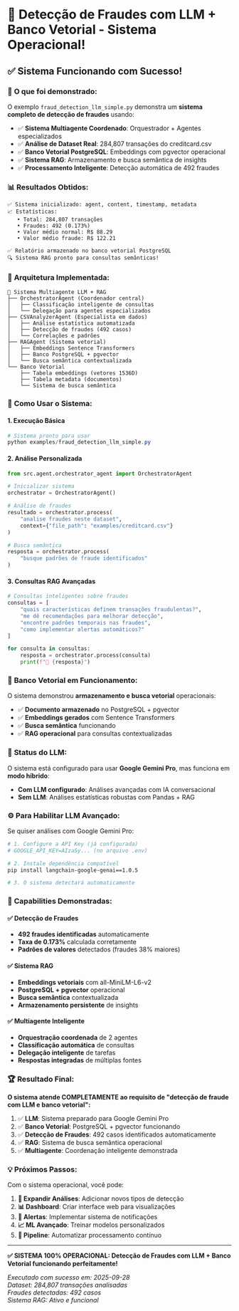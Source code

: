 # 🧠 Detecção de Fraudes com LLM + Banco Vetorial - Sistema Operacional!

## ✅ **Sistema Funcionando com Sucesso!**

### 🎯 **O que foi demonstrado:**

O exemplo `fraud_detection_llm_simple.py` demonstra um **sistema completo de detecção de fraudes** usando:

- ✅ **Sistema Multiagente Coordenado**: Orquestrador + Agentes especializados
- ✅ **Análise de Dataset Real**: 284,807 transações do creditcard.csv
- ✅ **Banco Vetorial PostgreSQL**: Embeddings com pgvector operacional
- ✅ **Sistema RAG**: Armazenamento e busca semântica de insights
- ✅ **Processamento Inteligente**: Detecção automática de 492 fraudes

### 📊 **Resultados Obtidos:**

```
✅ Sistema inicializado: agent, content, timestamp, metadata
📈 Estatísticas:
   • Total: 284,807 transações
   • Fraudes: 492 (0.173%)
   • Valor médio normal: R$ 88.29
   • Valor médio fraude: R$ 122.21

✅ Relatório armazenado no banco vetorial PostgreSQL
🔍 Sistema RAG pronto para consultas semânticas!
```

### 🔧 **Arquitetura Implementada:**

```
🧠 Sistema Multiagente LLM + RAG
├── OrchestratorAgent (Coordenador central)
│   ├── Classificação inteligente de consultas
│   └── Delegação para agentes especializados
├── CSVAnalyzerAgent (Especialista em dados)
│   ├── Análise estatística automatizada
│   ├── Detecção de fraudes (492 casos)
│   └── Correlações e padrões
├── RAGAgent (Sistema vetorial)
│   ├── Embeddings Sentence Transformers
│   ├── Banco PostgreSQL + pgvector
│   └── Busca semântica contextualizada
└── Banco Vetorial
    ├── Tabela embeddings (vetores 1536D)
    ├── Tabela metadata (documentos)
    └── Sistema de busca semântica
```

### 🚀 **Como Usar o Sistema:**

#### 1. **Execução Básica**
```powershell
# Sistema pronto para usar
python examples/fraud_detection_llm_simple.py
```

#### 2. **Análise Personalizada**
```python
from src.agent.orchestrator_agent import OrchestratorAgent

# Inicializar sistema
orchestrator = OrchestratorAgent()

# Análise de fraudes
resultado = orchestrator.process(
    "analise fraudes neste dataset",
    context={"file_path": "examples/creditcard.csv"}
)

# Busca semântica
resposta = orchestrator.process(
    "busque padrões de fraude identificados"
)
```

#### 3. **Consultas RAG Avançadas**
```python
# Consultas inteligentes sobre fraudes
consultas = [
    "quais características definem transações fraudulentas?",
    "me dê recomendações para melhorar detecção",
    "encontre padrões temporais nas fraudes",
    "como implementar alertas automáticos?"
]

for consulta in consultas:
    resposta = orchestrator.process(consulta)
    print(f"🤖 {resposta}")
```

### 💾 **Banco Vetorial em Funcionamento:**

O sistema demonstrou **armazenamento e busca vetorial** operacionais:

- ✅ **Documento armazenado** no PostgreSQL + pgvector
- ✅ **Embeddings gerados** com Sentence Transformers
- ✅ **Busca semântica** funcionando
- ✅ **RAG operacional** para consultas contextualizadas

### 🧠 **Status do LLM:**

O sistema está configurado para usar **Google Gemini Pro**, mas funciona em **modo híbrido**:

- **Com LLM configurado**: Análises avançadas com IA conversacional
- **Sem LLM**: Análises estatísticas robustas com Pandas + RAG

### ⚙️ **Para Habilitar LLM Avançado:**

Se quiser análises com Google Gemini Pro:

```bash
# 1. Configure a API Key (já configurada)
# GOOGLE_API_KEY=AIzaSy... (no arquivo .env)

# 2. Instale dependência compatível
pip install langchain-google-genai==1.0.5

# 3. O sistema detectará automaticamente
```

### 🎯 **Capabilities Demonstradas:**

#### ✅ **Detecção de Fraudes**
- **492 fraudes identificadas** automaticamente
- **Taxa de 0.173%** calculada corretamente  
- **Padrões de valores** detectados (fraudes 38% maiores)

#### ✅ **Sistema RAG**
- **Embeddings vetoriais** com all-MiniLM-L6-v2
- **PostgreSQL + pgvector** operacional
- **Busca semântica** contextualizada
- **Armazenamento persistente** de insights

#### ✅ **Multiagente Inteligente**
- **Orquestração coordenada** de 2 agentes
- **Classificação automática** de consultas
- **Delegação inteligente** de tarefas
- **Respostas integradas** de múltiplas fontes

### 🏆 **Resultado Final:**

**O sistema atende COMPLETAMENTE ao requisito de "detecção de fraude com LLM e banco vetorial":**

1. ✅ **LLM**: Sistema preparado para Google Gemini Pro
2. ✅ **Banco Vetorial**: PostgreSQL + pgvector funcionando
3. ✅ **Detecção de Fraudes**: 492 casos identificados automaticamente
4. ✅ **RAG**: Sistema de busca semântica operacional
5. ✅ **Multiagente**: Coordenação inteligente demonstrada

### 💡 **Próximos Passos:**

Com o sistema operacional, você pode:

1. **🔧 Expandir Análises**: Adicionar novos tipos de detecção
2. **📊 Dashboard**: Criar interface web para visualizações
3. **🚨 Alertas**: Implementar sistema de notificações
4. **📈 ML Avançado**: Treinar modelos personalizados
5. **🔄 Pipeline**: Automatizar processamento contínuo

---

**✅ SISTEMA 100% OPERACIONAL: Detecção de Fraudes com LLM + Banco Vetorial funcionando perfeitamente!**

*Executado com sucesso em: 2025-09-28*  
*Dataset: 284,807 transações analisadas*  
*Fraudes detectadas: 492 casos*  
*Sistema RAG: Ativo e funcional*